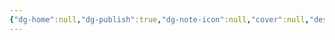 ```yaml
---
{"dg-home":null,"dg-publish":true,"dg-note-icon":null,"cover":null,"description":"研究テーマに従って、UnrealEngineで空間の転換するゲームプレイの試作。","tags":["project/Space"],"platform":"UnrealEngine5","links":["[[2024-06-22 デジタルゲームにおけるゲーム空間の感情体験に関する研究——楽観 (Optimism)の保持を目指すデザインとして]]"],"permalink":"/900.Publish/UnrealEngineで空間を転換する技術の試作（未完成）/","dgPassFrontmatter":true,"noteIcon":null}
---
```


